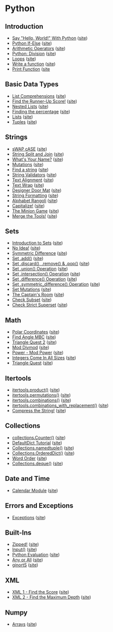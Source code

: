 # Python
## Introduction
- [Say "Hello, World!" With Python](./py-hello-world.py) ([site](https://www.hackerrank.com/challenges/py-hello-world/))
- [Python If-Else](./py-if-else.py) ([site](https://www.hackerrank.com/challenges/py-if-else/))
- [Arithmetic Operators](./python-arithmetic-operators.py) ([site](https://hackerrank.com/challenges/python-arithmetic-operators/))
- [Python: Division](./python-division.py) ([site](https://www.hackerrank.com/challenges/python-division/))
- [Loops](./pyths.py) ([site](https://www.hackerrank.com/challenges/python-loops/))
- [Write a function](./write-a-function.py) ([site](https://www.hackerrank.com/challenges/write-a-function/))
- [Print Function](./python-print.py) ([site](https://www.hackerrank.com/challenges/python-print)

## Basic Data Types
- [List Comprehensions](./list-comprehensions.py) ([site](https://www.hackerrank.com/challenges/list-comprehensions/))
- [Find the Runner-Up Score!](./find-second-maximum-number-in-a-list.py) ([site](https://www.hackerrank.com/challenges/find-second-maximum-number-in-a-list/))
- [Nested Lists](./nested-list.py) ([site](https://www.hackerrank.com/challenges/nested-list/))
- [Finding the percentage](./finding-the-percentage.py) ([site](https://www.hackerrank.com/challenges/finding-the-percentage/))
- [Lists](./python-lists.py) ([site](https://www.hackerrank.com/challenges/python-lists/))
- [Tuples](./python-tuples.py) ([site](https://www.hackerrank.com/challenges/python-tuples/))

## Strings
- [sWAP cASE](./swap-case.py) ([site](https://www.hackerrank.com/challenges/swap-case/))
- [String Split and Join](./python-split-string-and-join.py) ([site](https://www.hackerrank.com/challenges/python-split-string-and-join/))
- [What's Your Name?](./whats-your-name.py) ([site](https://www.hackerrank.com/challenges/whats-your-name/))
- [Mutations](./python-mutations.py) ([site](https://www.hackerrank.com/challenges/python-mutations/))
- [Find a string](./find-a-string.py) ([site](https://www.hackerrank.com/challenges/find-a-string/))
- [String Validators](./string-validators.py) ([site](https://www.hackerrank.com/challenges/string-validators/))
- [Text Alignment](./text-alignment.py) ([site](https://www.hackerrank.com/challenges/text-alignment/))
- [Text Wrap](./text-wrap.py) ([site](https://www.hackerrank.com/challenges/text-wrap/))
- [Designer Door Mat](./designer-door-mat.py) ([site](https://www.hackerrank.com/challenges/designer-door-mat/))
- [String Formatting](./python-string-formatting.py) ([site](https://www.hackerrank.com/challenges/python-string-formatting/))
- [Alphabet Rangoli](./alphabet-rangoli.py) ([site](https://www.hackerrank.com/challenges/alphabet-rangoli/))
- [Capitalize!](./capitalize.py) ([site](https://www.hackerrank.com/challenges/capitalize/))
- [The Minion Game](./the-minion-game.py) ([site](https://www.hackerrank.com/challenges/the-minion-game/))
- [Merge the Tools!](./merge-the-tools.py) ([site](https://www.hackerrank.com/challenges/merge-the-tools/))

## Sets
- [Introduction to Sets](./py-introduction-to-sets.py) ([site](https://www.hackerrank.com/challenges/py-introduction-to-sets/))
- [No Idea!](./no-idea.py) ([site](https://www.hackerrank.com/challenges/no-idea/))
- [Symmetric Difference](./symmetric-difference.py) ([site](https://www.hackerrank.com/challenges/symmetric-difference/))
- [Set .add()](./py-set-add.py) ([site](https://www.hackerrank.com/challenges/py-set-add/))
- [Set .discard(), .remove() & .pop()](./py-set-discard-remove-pop.py) ([site](https://www.hackerrank.com/challenges/py-set-discard-remove-pop/))
- [Set .union() Operation](./py-set-union.py) ([site](https://www.hackerrank.com/challenges/py-set-union/))
- [Set .intersection() Operation](./py-set-intersection-operation.py) ([site](https://www.hackerrank.com/challenges/py-set-intersection-operation/))
- [Set .difference() Operation](./py-set-difference-operation.py) ([site](https://www.hackerrank.com/challenges/py-set-difference-operation/))
- [Set .symmetric_difference() Operation](./py-set-symmetric-difference-operation) ([site](https://www.hackerrank.com/challenges/py-set-symmetric-difference-operation/))
- [Set Mutations](./py-set-mutations.py) ([site](https://www.hackerrank.com/challenges/py-set-mutations/))
- [The Captain's Room](./py-the-captains-room.py) ([site](https://www.hackerrank.com/challenges/py-the-captains-room/))
- [Check Subset](./py-check-subset.py) ([site](https://www.hackerrank.com/challenges/py-check-subset/))
- [Check Strict Superset](./py-check-strict-superset.py) ([site](https://www.hackerrank.com/challenges/py-check-strict-superset/))

## Math
- [Polar Coordinates](./polar-coordinates.py) ([site](https://www.hackerrank.com/challenges/polar-coordinates/))
- [Find Angle MBC](./find-angle.py) ([site](https://www.hackerrank.com/challenges/find-angle/))
- [Triangle Quest 2](./triangle-quest-2.py) ([site](https://www.hackerrank.com/challenges/triangle-quest-2/))
- [Mod Divmod](./python-mod-divmod.py) ([site](https://www.hackerrank.com/challenges/python-mod-divmod/))
- [Power - Mod Power](./python-power-mod-power.py) ([site](https://www.hackerrank.com/challenges/python-power-mod-power/))
- [Integers Come In All Sizes](./python-integers-come-in-all-sizes.py) ([site](https://www.hackerrank.com/challenges/python-integers-come-in-all-sizes/))
- [Triangle Quest](./python-quest-1.py) ([site](https://www.hackerrank.com/challenges/python-quest-1/))

## Itertools
- [itertools.product()](./itertools-product.py) ([site](https://www.hackerrank.com/challenges/itertools-product/))
- [itertools.permutations()](./itertools-permutations.py) ([site](https://www.hackerrank.com/challenges/itertools-permutations/))
- [itertools.combinations()](./itertools-combinations.py) ([site](https://www.hackerrank.com/challenges/itertools-combinations/))
- [itertools.combinations_with_replacement()](./itertools-combinations-with-replacement.py) ([site](https://www.hackerrank.com/challenges/itertools-combinations-with-replacement/))
- [Compress the String!](./compress-the-string.py) ([site](https://www.hackerrank.com/challenges/compress-the-string/))

## Collections
- [collections.Counter()](./collections-counter.py) ([site](https://www.hackerrank.com/challenges/collections-counter/))
- [DefaultDict Tutorial](./defaultdict-tutorial.py) ([site](https://www.hackerrank.com/challenges/defaultdict-tutorial/))
- [Collections.namedtuple()](./py-collections-namedtuple.py) ([site](https://www.hackerrank.com/challenges/py-collections-namedtuple/))
- [Collections.OrderedDict()](./py-collections-ordereddict.py) ([site](https://www.hackerrank.com/challenges/py-collections-ordereddict/))
- [Word Order](./word-order.py) ([site](https://www.hackerrank.com/challenges/word-order/))
- [Collections.deque()](./py-collections-deque.py) ([site](https://www.hackerrank.com/challenges/py-collections-deque/))

## Date and Time
- [Calendar Module](./calendar-module.py) ([site](https://www.hackerrank.com/challenges/calendar-module/))

## Errors and Exceptions
- [Exceptions](./exceptions.py) ([site](https://www.hackerrank.com/challenges/exceptions/))

## Built-Ins
- [Zipped!](./zipped.py) ([site](https://www.hackerrank.com/challenges/zipped/))
- [Input()](./input.py) ([site](https://www.hackerrank.com/challenges/input/))
- [Python Evaluation](./python-eval.py) ([site](https://www.hackerrank.com/challenges/python-eval/))
- [Any or All](./any-or-all.py) ([site](https://www.hackerrank.com/challenges/any-or-all/))
- [ginortS](./ginorts.py) ([site](https://www.hackerrank.com/challenges/ginorts/))

## XML
- [XML 1 - Find the Score](./xml-1-find-the-score.py) ([site](https://www.hackerrank.com/challenges/xml-1-find-the-score/))
- [XML 2 - Find the Maximum Depth](./xml2-find-the-maximum-depth.py) ([site](https://www.hackerrank.com/challenges/xml2-find-the-maximum-depth/))

## Numpy
- [Arrays](./np-arrays.py) ([site](https://www.hackerrank.com/challenges/np-arrays/))